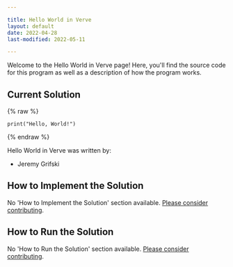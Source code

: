 ```yaml
---

title: Hello World in Verve
layout: default
date: 2022-04-28
last-modified: 2022-05-11

---
```


Welcome to the Hello World in Verve page! Here, you'll find the source code for this program as well as a description of how the program works.

## Current Solution

{% raw %}

```verve
print("Hello, World!")
```

{% endraw %}

Hello World in Verve was written by:

- Jeremy Grifski

## How to Implement the Solution

No 'How to Implement the Solution' section available. [Please consider contributing](https://github.com/TheRenegadeCoder/sample-programs-website).

## How to Run the Solution

No 'How to Run the Solution' section available. [Please consider contributing](https://github.com/TheRenegadeCoder/sample-programs-website).
